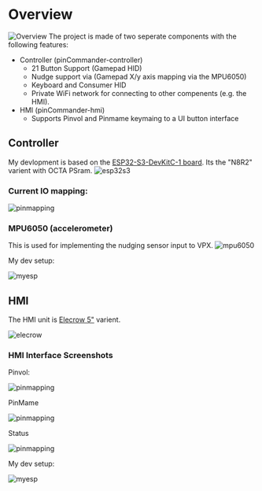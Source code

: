 # Overview
![Overview](docs/media/overview.png)
The project is made of two seperate components with the following features:
- Controller (pinCommander-controller)
  - 21 Button Support (Gamepad HID)
  - Nudge support via (Gamepad X/y axis mapping via the MPU6050)
  - Keyboard and Consumer HID
  - Private WiFi network for connecting to other compenents (e.g. the HMI). 
- HMI (pinCommander-hmi)
  - Supports Pinvol and Pinmame keymaing to a UI button interface
## Controller
My devlopment is based on the [ESP32-S3-DevKitC-1 board](https://docs.espressif.com/projects/esp-idf/en/latest/esp32s3/hw-reference/esp32s3/user-guide-devkitc-1.html).  Its the "N8R2" varient with OCTA PSram. 
![esp32s3](docs/media/esp32-s3-devkitC-1-pins.png)
### Current IO mapping:
![pinmapping](docs/media/esp32s3-pin-mapping.png)
### MPU6050 (accelerometer)
This is used for implementing the nudging sensor input to VPX.
![mpu6050](docs/media/mpu6050.png)

My dev setup:

![myesp](docs/media/myesp32s3.jpg)
## HMI
The HMI unit is [Elecrow 5"](https://www.elecrow.com/esp32-display-5-inch-hmi-display-rgb-tft-lcd-touch-screen-support-lvgl.html) varient.

![elecrow](docs/media/elecrow-5-esp32.png)
### HMI Interface Screenshots
Pinvol:

![pinmapping](docs/media/hmi-pinvol.png)

PinMame

![pinmapping](docs/media/hmi-pinmame.png)

Status

![pinmapping](docs/media/hmi-status.png)

My dev setup:

![myesp](docs/media/my-hmi.jpg)
